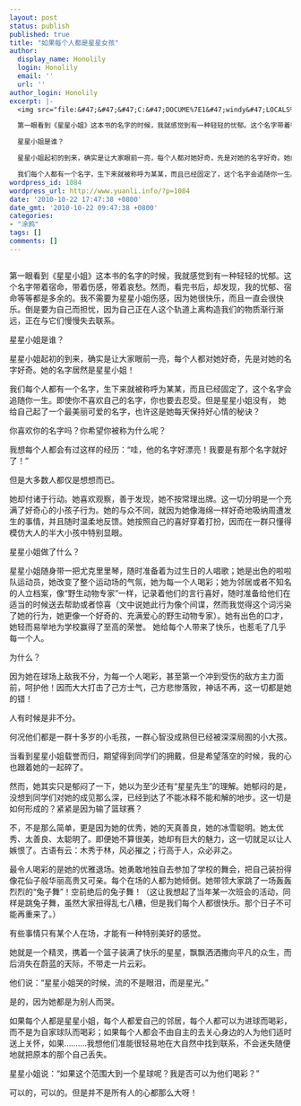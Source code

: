 ```yaml
---
layout: post
status: publish
published: true
title: "如果每个人都是星星女孩"
author:
  display_name: Honolily
  login: Honolily
  email: ''
  url: ''
author_login: Honolily
excerpt: |-
  <img src="file:&#47;&#47;&#47;C:&#47;DOCUME%7E1&#47;windy&#47;LOCALS%7E1&#47;Temp&#47;moz-screenshot.png" alt="" &#47;>

  第一眼看到《星星小姐》这本书的名字的时候，我就感觉到有一种轻轻的忧郁。这个名字带着宿命，带着伤感，带着哀愁。然而，看完书后，却发现，我的忧郁、宿命等等都是多余的。我不需要为星星小姐伤感，因为她很快乐，而且一直会很快乐。倒是要为自己而担忧，因为自己正在人这个轨道上离构造我们的物质渐行渐远，正在与它们慢慢失去联系。

  星星小姐是谁？

  星星小姐起初的到来，确实是让大家眼前一亮，每个人都对她好奇，先是对她的名字好奇。她的名字居然是星星小姐！

  我们每个人都有一个名字，生下来就被称呼为某某，而且已经固定了，这个名字会追随你一生。即使你不喜欢自己的名字，你也要去忍受。但是星星小姐没有， 她给自己起了一个最美丽可爱的名字，也许这是她每天保持好心情的秘诀？
wordpress_id: 1084
wordpress_url: http://www.yuanli.info/?p=1084
date: '2010-10-22 17:47:38 +0800'
date_gmt: '2010-10-22 09:47:38 +0800'
categories:
- "涂鸦"
tags: []
comments: []
---
```

<p><img src="file:&#47;&#47;&#47;C:&#47;DOCUME%7E1&#47;windy&#47;LOCALS%7E1&#47;Temp&#47;moz-screenshot.png" alt="" &#47;></p>
<p>第一眼看到《星星小姐》这本书的名字的时候，我就感觉到有一种轻轻的忧郁。这个名字带着宿命，带着伤感，带着哀愁。然而，看完书后，却发现，我的忧郁、宿命等等都是多余的。我不需要为星星小姐伤感，因为她很快乐，而且一直会很快乐。倒是要为自己而担忧，因为自己正在人这个轨道上离构造我们的物质渐行渐远，正在与它们慢慢失去联系。</p>
<p>星星小姐是谁？</p>
<p>星星小姐起初的到来，确实是让大家眼前一亮，每个人都对她好奇，先是对她的名字好奇。她的名字居然是星星小姐！</p>
<p>我们每个人都有一个名字，生下来就被称呼为某某，而且已经固定了，这个名字会追随你一生。即使你不喜欢自己的名字，你也要去忍受。但是星星小姐没有， 她给自己起了一个最美丽可爱的名字，也许这是她每天保持好心情的秘诀？<a id="more"></a><a id="more-1084"></a></p>
<p>你喜欢你的名字吗？你希望你被称为什么呢？</p>
<p>我想每个人都会有过这样的经历：&ldquo;哇，他的名字好漂亮！我要是有那个名字就好了！&rdquo;</p>
<p>但是大多数人都仅是想想而已。</p>
<p>她却付诸于行动。她喜欢观察，善于发现，她不按常理出牌。这一切分明是一个充满了好奇心的小孩子行为。她的与众不同，就因为她像海绵一样好奇地吸纳周遭发生的事情，并且随时温柔地反馈。她按照自己的喜好穿着打扮，因而在一群只懂得模仿大人的半大小孩中特别显眼。</p>
<p>星星小姐做了什么？</p>
<p>星星小姐随身带一把尤克里里琴，随时准备着为过生日的人唱歌；她是出色的啦啦队运动员，她改变了整个运动场的气氛，她为每一个人喝彩；她为邻居或者不知名的人立档案，像&ldquo;野生动物专家&rdquo;一样，记录着他们的言行喜好，随时准备给他们在适当的时候送去帮助或者惊喜（文中说她此行为像个间谍，然而我觉得这个词污染了她的行为，她更像一个好奇的、充满爱心的野生动物专家）。她有出色的口才，她轻而易举地为学校赢得了至高的荣誉。 她给每个人带来了快乐，也惹毛了几乎每一个人。</p>
<p>为什么？</p>
<p>因为她在球场上敌我不分，为每一个人喝彩，甚至第一个冲到受伤的敌方主力面前，呵护他！因而大大打击了己方士气，己方悲惨落败，神话不再，这一切都是她的错！</p>
<p>人有时候是非不分。</p>
<p>何况他们都是一群十多岁的小毛孩，一群心智没成熟但已经被深深局囿的小大孩。</p>
<p>当看到星星小姐载誉而归，期望得到同学们的拥戴，但是希望落空的时候，我的心也跟着她的一起碎了。</p>
<p>然而，她其实只是郁闷了一下，她以为至少还有&ldquo;星星先生&rdquo;的理解。她郁闷的是，没想到同学们对她的成见那么深，已经到达了不能冰释不能和解的地步。这一切是如何形成的？紧紧是因为输了篮球赛？</p>
<p>不，不是那么简单，更是因为她的优秀，她的天真善良，她的冰雪聪明。她太优秀、太善良、太聪明了。即便她不算很美，她却有巨大的魅力，这一切就足以让人嫉恨了。古语有云：木秀于林，风必摧之；行高于人，众必非之。</p>
<p>最令人喝彩的是她的优雅退场。她勇敢地独自去参加了学校的舞会，把自己装扮得像花仙子般华丽高贵又可亲。每个在场的人都为她倾倒。她带领大家跳了一场轰轰烈烈的&ldquo;兔子舞&rdquo;！空前绝后的兔子舞！（这让我想起了当年某一次班会的活动，同样是跳兔子舞，虽然大家扭得乱七八糟，但是我们每个人都很快乐。那个日子不可能再重来了。）</p>
<p>有些事情只有某个人在场，才能有一种特别美好的感觉。</p>
<p>她就是一个精灵，携着一个篮子装满了快乐的星星，飘飘洒洒撒向平凡的众生，而后消失在蔚蓝的天际，不带走一片云彩。</p>
<p>他们说：&ldquo;星星小姐哭的时候，流的不是眼泪，而是星光。&rdquo;</p>
<p>是的，因为她都是为别人而哭。</p>
<p>如果每个人都是星星小姐，每个人都爱自己的邻居，每个人都可以为进球而喝彩，而不是为自家球队而喝彩；如果每个人都会不由自主的去关心身边的人为他们适时送上关怀，如果&hellip;&hellip;&hellip;.我想他们准能很轻易地在大自然中找到联系，不会迷失随便地就把原本的那个自己丢失。</p>
<p>星星小姐说：&ldquo;如果这个范围大到一个星球呢？我是否可以为他们喝彩？&rdquo;</p>
<p>可以的，可以的。但是并不是所有人的心都那么大呀！</p>
